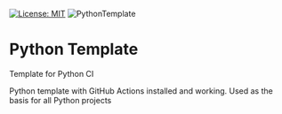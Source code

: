 [![License: MIT](https://img.shields.io/badge/License-MIT-yellow.svg)](https://opensource.org/licenses/MIT)
![PythonTemplate](https://github.com/adegenaar/PythonTemplate/workflows/PythonTemplate/badge.svg)

# Python Template 
Template for Python CI

Python template with GitHub Actions installed and working.  Used as the basis for all Python projects
